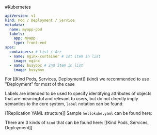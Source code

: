 #Kubernetes 

``` yaml
apiVersion: v1
kind: Pod / Deployment / Service
metadata:
  name: myapp-pod
  labels:
    app: myapp
    type: front-end
spec:
  containers: # List / Arr
  - name: nginx-container # 1st item in list
    image: nginx
  - name: busybox # 2nd item in list
    image: busybox
```

For [[Kind Pods, Services, Deployment]] (kind) we recommended to use "Deployment" for most of the case

Labels are intended to be used to specify identifying attributes of objects that are meaningful and relevant to users, but do not directly imply semantics to the core system, `label` notation can be found:  

[[Replication YAML structure]]
Sample `hellokube.yaml` can be found here:

There are 3 kinds of `kind` that can be found here: [[Kind Pods, Services, Deployment]]